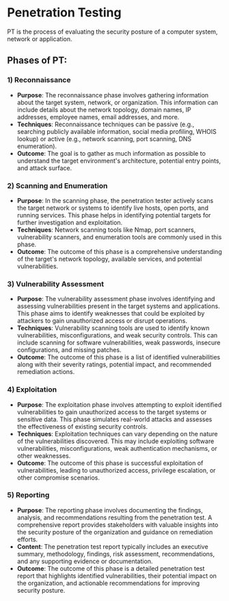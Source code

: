 # Penetration Testing

PT is the process of evaluating the security posture of a computer system, network or application.

## Phases of PT:

### 1) Reconnaissance

* **Purpose**: The reconnaissance phase involves gathering information about the target system, network, or organization. This information can include details about the network topology, domain names, IP addresses, employee names, email addresses, and more.
* **Techniques**: Reconnaissance techniques can be passive (e.g., searching publicly available information, social media profiling, WHOIS lookup) or active (e.g., network scanning, port scanning, DNS enumeration).
* **Outcome**: The goal is to gather as much information as possible to understand the target environment's architecture, potential entry points, and attack surface.

### 2) Scanning and Enumeration

* **Purpose**: In the scanning phase, the penetration tester actively scans the target network or systems to identify live hosts, open ports, and running services. This phase helps in identifying potential targets for further investigation and exploitation.
* **Techniques**: Network scanning tools like Nmap, port scanners, vulnerability scanners, and enumeration tools are commonly used in this phase.
* **Outcome**: The outcome of this phase is a comprehensive understanding of the target's network topology, available services, and potential vulnerabilities.

### 3) Vulnerability Assessment

* **Purpose**: The vulnerability assessment phase involves identifying and assessing vulnerabilities present in the target systems and applications. This phase aims to identify weaknesses that could be exploited by attackers to gain unauthorized access or disrupt operations.
* **Techniques**: Vulnerability scanning tools are used to identify known vulnerabilities, misconfigurations, and weak security controls. This can include scanning for software vulnerabilities, weak passwords, insecure configurations, and missing patches.
* **Outcome**: The outcome of this phase is a list of identified vulnerabilities along with their severity ratings, potential impact, and recommended remediation actions.

### 4) Exploitation

* **Purpose**: The exploitation phase involves attempting to exploit identified vulnerabilities to gain unauthorized access to the target systems or sensitive data. This phase simulates real-world attacks and assesses the effectiveness of existing security controls.
* **Techniques**: Exploitation techniques can vary depending on the nature of the vulnerabilities discovered. This may include exploiting software vulnerabilities, misconfigurations, weak authentication mechanisms, or other weaknesses.
* **Outcome**: The outcome of this phase is successful exploitation of vulnerabilities, leading to unauthorized access, privilege escalation, or other compromise scenarios.

### 5) Reporting

* **Purpose**: The reporting phase involves documenting the findings, analysis, and recommendations resulting from the penetration test. A comprehensive report provides stakeholders with valuable insights into the security posture of the organization and guidance on remediation efforts.
* **Content**: The penetration test report typically includes an executive summary, methodology, findings, risk assessment, recommendations, and any supporting evidence or documentation.
* **Outcome**: The outcome of this phase is a detailed penetration test report that highlights identified vulnerabilities, their potential impact on the organization, and actionable recommendations for improving security posture.
